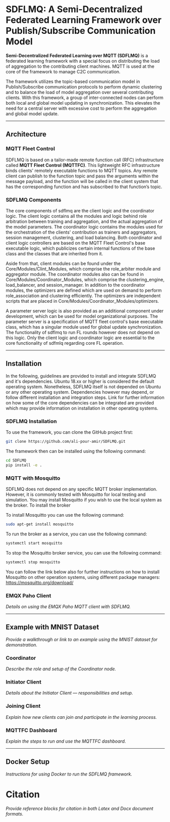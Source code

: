 # SDFLMQ: A Semi-Decentralized Federated Learning Framework over Publish/Subscribe Communication Model

**Semi-Decentralized Federated Learning over MQTT (SDFLMQ)** is a federated learning framework with a special focus on distributing the load of aggregation to the contributing client machines. MQTT is used at the core of the framework to manage C2C communication.

The framework utilizes the topic-based communication model in Publish/Subscribe communication protocols to perform dynamic clustering and to balance the load of model aggregation over several contributing clients. With this framework, a group of inter-connected nodes can perform both local and global model updating in synchronization. This elevates the need for a central server with excessive cost to perform the aggregation and global model update.

---

## Architecture

### MQTT Fleet Control

SDFLMQ is based on a tailor-made remote function call (RFC) infrastructure called **MQTT Fleet Control (MQTTFC)**. This lightweight RFC infrastructure binds clients' remotely executable functions to MQTT topics. Any remote client can publish to the function topic and pass the arguments within the message payload, and the function will be called in the client system that has the corresponding function and has subscribed to that function’s topic.

### SDFLMQ Components

The core components of sdflmq are the client logic and the coordinator logic. The client logic contains all the modules and logic behind role arbitration between training and aggregation, and the actual aggregation of the model parameters. The coordinator logic contains the modules used for the orchestration of the clients' contribution as trainers and aggregators, session management, clustering, and load balancing. Both coordinator and client logic controllers are based on the MQTT Fleet Control's base executable logic, which publicizes certain internal functions of the base class and the classes that are inherited from it. 

Aside from that, client modules can be found under the Core/Modules/Clint_Modules, which comprise the role_arbiter module and aggregator module. The coordinator modules also can be found  in Core/Modules/Coordinator_Modules, which comprise the clustering_engine, load_balancer, and session_manager. In addition to the coordinator modules, the optimizers are defined which are used on demand to perform role_association and clustering efficiently. The optimizers are independent scripts that are placed in Core/Modules/Coordinator_Modules/optimizers.

A parameter server logic is also provided as an additional component under development, which can be used for model organizational purposes. The parameter server is a specification of MQTT fleet control's base executable class, which has a singular module used for global update synchronization. The functionality of sdflmq to run FL rounds however does not depend on this logic. Only the client logic and coordinator logic are essential to the core functionality of sdfmlq regarding core FL operation.

---

## Installation
In the following, guidelines are provided to install and integrate SDFLMQ and it's dependencies. Ubuntu 18.xx or higher is considered the default operating system. Nonetheless, SDFLMQ itself is not depended on Ubuntu or any other operating system. Dependencies however may depend, or follow different installation and integration steps. Link for further information on how some of the core dependencies can be integrated are provided which may provide information on installation in other operating systems.

### SDFLMQ Installation

To use the framework, you can clone the GitHub project first:

```bash
git clone https://github.com/ali-pour-amir/SDFLMQ.git
```

The framework then can be installed using the following command:

```bash
cd SDFLMQ
pip install -e .
```

### MQTT with Mosquitto

SDFLMQ does not depend on any specific MQTT broker implementation. However, it is commonly tested with Mosquitto for local testing and simulation. 
You may install Mosquitto if you wish to use the local system as the broker. To install the broker 

To install Mosquitto you can use the following command:

```bash
sudo apt-get install mosquitto
```
To run the broker as a service, you can use the following command:

```bash
systemctl start mosquitto
```

To stop the Mosquitto broker service, you can use the following command:

```bash
systemctl stop mosquitto
```

You can follow the link below also for further instructions on how to install Mosquitto on other operation systems, using different package managers:
https://mosquitto.org/download/

### EMQX Paho Client

*Details on using the EMQX Paho MQTT client with SDFLMQ.*

---

## Example with MNIST Dataset

*Provide a walkthrough or link to an example using the MNIST dataset for demonstration.*

### Coordinator

*Describe the role and setup of the Coordinator node.*

### Initiator Client

*Details about the Initiator Client — responsibilities and setup.*

### Joining Client

*Explain how new clients can join and participate in the learning process.*

### MQTTFC Dashboard

*Explain the steps to run and use the MQTTFC dashboard.*

---

## Docker Setup

*Instructions for using Docker to run the SDFLMQ framework.*

# Citation

*Provide reference blocks for citation in both Latex and Docx document formats.*
